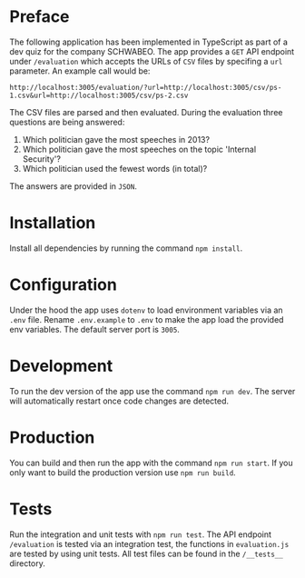 # Preface

The following application has been implemented in TypeScript as part of a dev quiz for the company SCHWABEO. The app provides a `GET` API endpoint under `/evaluation` which accepts the URLs of `CSV` files by specifing a `url` parameter. An example call would be:

```
http://localhost:3005/evaluation/?url=http://localhost:3005/csv/ps-1.csv&url=http://localhost:3005/csv/ps-2.csv
```

The CSV files are parsed and then evaluated. During the evaluation three questions are being answered:

1. Which politician gave the most speeches in 2013?
2. Which politician gave the most speeches on the topic 'Internal Security'?
3. Which politician used the fewest words (in total)?

The answers are provided in `JSON`.

# Installation

Install all dependencies by running the command `npm install`.

# Configuration

Under the hood the app uses `dotenv` to load environment variables via an `.env` file. Rename `.env.example` to `.env` to make the app load the provided env variables. The default server port is `3005`.

# Development

To run the dev version of the app use the command `npm run dev`. The server will automatically restart once code changes are detected.

# Production

You can build and then run the app with the command `npm run start`. If you only want to build the production version use `npm run build`.

# Tests

Run the integration and unit tests with `npm run test`. The API endpoint `/evaluation` is tested via an integration test, the functions in `evaluation.js` are tested by using unit tests. All test files can be found in the `/__tests__` directory.
